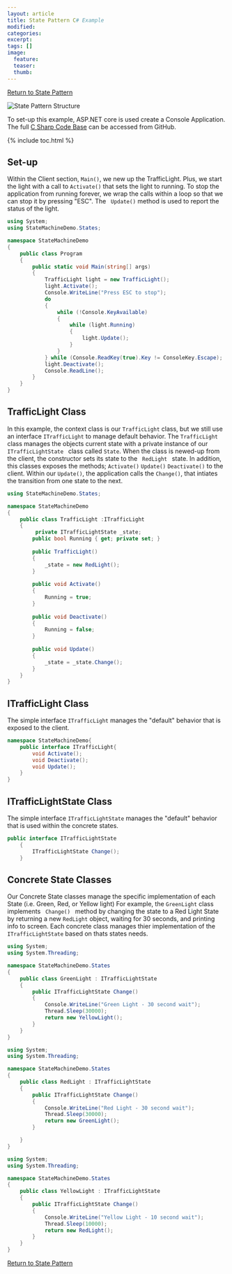 ```yaml
---
layout: article
title: State Pattern C# Example
modified:
categories: 
excerpt: 
tags: []
image:
  feature: 
  teaser:
  thumb:
---
```


<a href="{{ site.url }}/behavioral/state" class="btn"> <i class="fa fa-arrow-left" aria-hidden="true"></i> Return to State Pattern</a>

![State Pattern Structure](https://upload.wikimedia.org/wikipedia/commons/thumb/e/e8/State_Design_Pattern_UML_Class_Diagram.svg/470px-State_Design_Pattern_UML_Class_Diagram.svg.png)

To set-up this example,  ASP.NET core is used create a Console Application. The full <a href="https://github.com/2joephillips/DPatterns-Examples/tree/master/behavioral/state/csharp" target="_blank">C Sharp Code Base</a> can be accessed from GitHub.

{% include toc.html %}

## Set-up
Within the Client section, <code>Main()</code>, we new up the TrafficLight. 
Plus, we start the light with a call to <code>Activate()</code> that sets the light to running.
To stop the application from running forever, we wrap the calls within a loop so that we can stop it by pressing "ESC".
The <code> Update()</code> method is used to report the status of the light.

```csharp
using System;
using StateMachineDemo.States;

namespace StateMachineDemo
{
    public class Program
    {
        public static void Main(string[] args)
        {
            TrafficLight light = new TrafficLight();
            light.Activate();
            Console.WriteLine("Press ESC to stop");
            do
            {
                while (!Console.KeyAvailable)
                {
                    while (light.Running)
                    {
                        light.Update();
                    }
                }
            } while (Console.ReadKey(true).Key != ConsoleKey.Escape);
            light.Deactivate();
            Console.ReadLine();
        }
    }
}
```

## TrafficLight Class
In this example, the context class is our <code>TrafficLight</code> class, but we still use an interface <code>ITrafficLight</code> to manage default behavior. 
The <code>TrafficLight</code> class manages the objects current state with a private instance of our <code> ITrafficLightState </code> class called <code>State</code>. 
When the class is newed-up from the client, the constructor sets its state to the <code> RedLight </code> state.
In addition, this classes exposes the methods; <code>Activate()</code> <code>Update()</code> <code>Deactivate()</code> to the client. 
Within our <code>Update()</code>, the application calls the <code>Change()</code>, that intiates the transition from one state to the next.

```csharp
using StateMachineDemo.States;

namespace StateMachineDemo
{
    public class TrafficLight :ITrafficLight
    {   
         private ITrafficLightState _state;
        public bool Running { get; private set; }
 
        public TrafficLight()
        {
            _state = new RedLight();
        }
 
        public void Activate()
        {
            Running = true;
        }
 
        public void Deactivate()
        {
            Running = false;
        }
 
        public void Update()
        {
            _state = _state.Change();
        }
    }
}
```

## ITrafficLight Class
The simple interface <code>ITrafficLight</code> manages the "default" behavior that is exposed to the client.

```csharp
namespace StateMachineDemo{
    public interface ITrafficLight{
        void Activate();
        void Deactivate();
        void Update();
    }
}
```

## ITrafficLightState Class
The simple interface <code>ITrafficLightState</code> manages the "default" behavior that is used within the concrete states.

```csharp
public interface ITrafficLightState
    {
        ITrafficLightState Change();
    }
```

## Concrete State Classes

Our Concrete State classes manage the specific implementation of each State (i.e. Green, Red, or Yellow light) For example, the <code>GreenLight</code> class
implements  <code> Change() </code> method by changing the state to a Red Light State by returning a new <code>RedLight</code> object, waiting for 30 seconds, and printing info to screen. 
Each concrete class manages thier implementation of the <code>ITrafficLightState</code> based on thats states needs. 

```csharp
using System;
using System.Threading;

namespace StateMachineDemo.States
{
    public class GreenLight : ITrafficLightState
    {
        public ITrafficLightState Change()
        {
            Console.WriteLine("Green Light - 30 second wait");
            Thread.Sleep(30000);
            return new YellowLight();
        }
    }
}
```

```csharp
using System;
using System.Threading;

namespace StateMachineDemo.States
{
    public class RedLight : ITrafficLightState
    {
        public ITrafficLightState Change()
        {
            Console.WriteLine("Red Light - 30 second wait");
            Thread.Sleep(30000);
            return new GreenLight();
        }

    }
}
```

```csharp
using System;
using System.Threading;

namespace StateMachineDemo.States
{
    public class YellowLight : ITrafficLightState
    {
        public ITrafficLightState Change()
        {
            Console.WriteLine("Yellow Light - 10 second wait");
            Thread.Sleep(10000);
            return new RedLight();
        }
    }
}
```
<a href="{{ site.url }}/behavioral/state" class="btn"> <i class="fa fa-arrow-left" aria-hidden="true"></i> Return to State Pattern</a>
